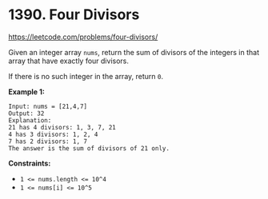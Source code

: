 # 1390. Four Divisors

https://leetcode.com/problems/four-divisors/

Given an integer array `nums`, return the sum of divisors of the integers in that array that have exactly four divisors.

If there is no such integer in the array, return `0`.

**Example 1:**

```
Input: nums = [21,4,7]
Output: 32
Explanation:
21 has 4 divisors: 1, 3, 7, 21
4 has 3 divisors: 1, 2, 4
7 has 2 divisors: 1, 7
The answer is the sum of divisors of 21 only.
```

**Constraints:**

- `1 <= nums.length <= 10^4`
- `1 <= nums[i] <= 10^5`
